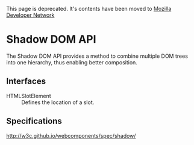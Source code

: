 This page is deprecated. It's contents have been moved to [Mozilla Developer Network](https://developer.mozilla.org/en-US/)

# Shadow DOM API

<p class="summary">
The Shadow DOM API provides a method to combine multiple DOM trees into one
hierarchy, thus enabling better composition.
</p>

## Interfaces

<dl>
  <dt>HTMLSlotElement</dt>
  <dd>Defines the location of a slot.</dd>
</dl>

## Specifications

<http://w3c.github.io/webcomponents/spec/shadow/>
